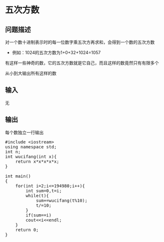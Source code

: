 # 五次方数

## 问题描述

对一个数十进制表示时的每一位数字乘五次方再求和，会得到一个数的五次方数

  * 例如：1024的五次方数为1+0+32+1024=1057

有这样一些神奇的数，它的五次方数就是它自己，而且这样的数竟然只有有限多个

从小到大输出所有这样的数

## 输入

无

## 输出

每个数独立一行输出

<pre class="EnlighterJSRAW" data-enlighter-language="cpp">#include &lt;iostream&gt;
using namespace std;
int n;
int wucifang(int x){
    return x*x*x*x*x;
}
 
int main()
{
    for(int i=2;i&lt;=194980;i++){
        int sum=0,t=i;
        while(t){
            sum+=wucifang(t%10);
            t/=10;
        }
        if(sum==i)
        cout&lt;&lt;i&lt;&lt;endl;
    }
    return 0;
}</pre>

&nbsp;
